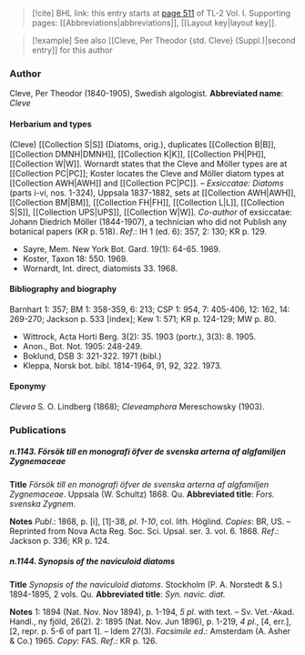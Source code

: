 > [!cite] BHL link: this entry starts at [page 511](https://www.biodiversitylibrary.org/page/33120642) of TL-2 Vol. I.
> Supporting pages: [[Abbreviations|abbreviations]], [[Layout key|layout key]].

> [!example] See also [[Cleve, Per Theodor {std. Cleve} (Suppl.)|second entry]] for this author

### Author

Cleve, Per Theodor (1840-1905), Swedish algologist. 
**Abbreviated name**: *Cleve*

#### Herbarium and types

(Cleve) [[Collection S|S]] (Diatoms, orig.), duplicates [[Collection B|B]], [[Collection DMNH|DMNH]], [[Collection K|K]], [[Collection PH|PH]], [[Collection W|W]]. Wornardt states that the Cleve and Möller types are at [[Collection PC|PC]]; Koster locates the Cleve and Möller diatom types at [[Collection AWH|AWH]] and [[Collection PC|PC]]. – *Exsiccatae: Diatoms* (parts i-vi, nos. 1-324), Uppsala 1837-1882, sets at [[Collection AWH|AWH]], [[Collection BM|BM]], [[Collection FH|FH]], [[Collection L|L]], [[Collection S|S]], [[Collection UPS|UPS]], [[Collection W|W]].
*Co-author* of exsiccatae: Johann Diedrich Möller (1844-1907), a technician who did not Publish any botanical papers (KR p. 518).
*Ref*.: IH 1 (ed. 6): 357, 2: 130; KR p. 129.
- Sayre, Mem. New York Bot. Gard. 19(1): 64-65. 1969.
- Koster, Taxon 18: 550. 1969.
- Wornardt, Int. direct, diatomists 33. 1968.

#### Bibliography and biography

Barnhart 1: 357; BM 1: 358-359, 6: 213; CSP 1: 954, 7: 405-406, 12: 162, 14: 269-270; Jackson p. 533 \[index\]; Kew 1: 571; KR p. 124-129; MW p. 80.
- Wittrock, Acta Horti Berg. 3(2): 35. 1903 (portr.), 3(3): 8. 1905.
- Anon., Bot. Not. 1905: 248-249.
- Boklund, DSB 3: 321-322. 1971 (bibl.)
- Kleppa, Norsk bot. bibl. 1814-1964, 91, 92, 322. 1973.

#### Eponymy

*Clevea* S. O. Lindberg (1868); *Cleveamphora* Mereschowsky (1903).

### Publications

##### n.1143. Försök till en monografi öfver de svenska arterna af algfamiljen Zygnemaceae

**Title**
*Försök till en monografi öfver de svenska arterna af algfamiljen Zygnemaceae*. Uppsala (W. Schultz) 1868. Qu.
**Abbreviated title**: *Fors. svenska Zygnem.*

**Notes**
*Publ*.: 1868, p. \[i\], \[1\]-38, *pl. 1-10*, col. lith. Höglind. *Copies*: BR, US. – Reprinted from Nova Acta Reg. Soc. Sci. Upsal. ser. 3. vol. 6. 1868.
*Ref*.: Jackson p. 336; KR p. 124.

##### n.1144. Synopsis of the naviculoid diatoms

**Title**
*Synopsis of the naviculoid diatoms*. Stockholm (P. A. Norstedt & S.) 1894-1895, 2 vols. Qu.
**Abbreviated title**: *Syn. navic. diat.*

**Notes**
1: 1894 (Nat. Nov. Nov 1894), p. 1-194, *5 pl*. with text. – Sv. Vet.-Akad. Handl., ny fjöld, 26(2).
2: 1895 (Nat. Nov. Jun 1896), p. 1-219, *4 pl*., \[4, err.\], \[2, repr. p. 5-6 of part 1\]. – Idem 27(3).
*Facsimile ed*.: Amsterdam (A. Asher & Co.) 1965. *Copy*: FAS.
*Ref*.: KR p. 126.

